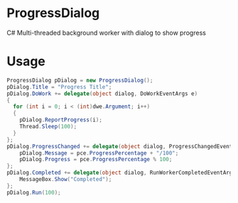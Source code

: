 ProgressDialog
==============

C# Multi-threaded background worker with dialog to show progress

Usage
=====
```c#
ProgressDialog pDialog = new ProgressDialog();
pDialog.Title = "Progress Title";
pDialog.DoWork += delegate(object dialog, DoWorkEventArgs e)
{
  for (int i = 0; i < (int)dwe.Argument; i++)
  {
    pDialog.ReportProgress(i);
    Thread.Sleep(100);
  }
};
pDialog.ProgressChanged += delegate(object dialog, ProgressChangedEventArgs e) {
    pDialog.Message = pce.ProgressPercentage + "/100";
    pDialog.Progress = pce.ProgressPercentage % 100;
};
pDialog.Completed += delegate(object dialog, RunWorkerCompletedEventArgs e) {
    MessageBox.Show("Completed");
};
pDialog.Run(100);
```
